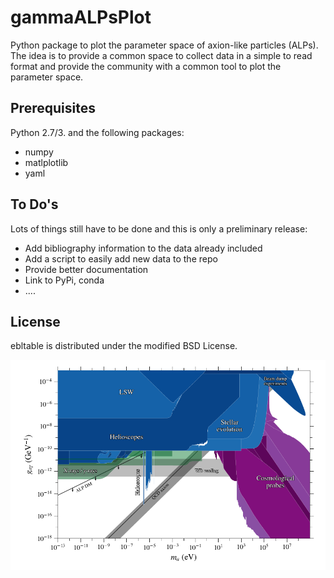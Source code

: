 gammaALPsPlot
=============

Python package to plot the parameter space of axion-like particles (ALPs). 
The idea is to provide a common space to collect data in a simple to read format
and provide the community with a common tool to plot the parameter space. 

Prerequisites
-------------

Python 2.7/3. and the following packages:
* numpy 
* matlplotlib
* yaml

To Do's
-------

Lots of things still have to be done and this is only a preliminary release:
* Add bibliography information to the data already included
* Add a script to easily add new data to the repo
* Provide better documentation
* Link to PyPi, conda
* ....


License
-------
ebltable is distributed under the modified BSD License.

![](https://raw.githubusercontent.com/me-manu/gammaALPsPlot/master/plots/alpplot.png)

